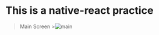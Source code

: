 This is a native-react practice
=============
> Main Screen
    >![main](https://user-images.githubusercontent.com/43158428/123598450-80bf1100-d82f-11eb-9433-a07b5ed640d3.PNG)
